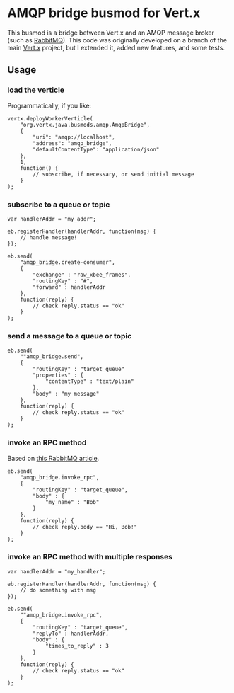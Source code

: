 AMQP bridge busmod for Vert.x
=============================

This busmod is a bridge between Vert.x and an AMQP message broker (such as [RabbitMQ][rabbit]).  This code was originally developed on a branch of the main [Vert.x][vertx] project, but I extended it, added new features, and some tests.

Usage
-----

### load the verticle

Programmatically, if you like:

    vertx.deployWorkerVerticle(
        "org.vertx.java.busmods.amqp.AmqpBridge",
        {
            "uri": "amqp://localhost",
            "address": "amqp_bridge",
            "defaultContentType": "application/json"
        },
        1,
        function() {
            // subscribe, if necessary, or send initial message
        }
    );


### subscribe to a queue or topic

    var handlerAddr = "my_addr";

    eb.registerHandler(handlerAddr, function(msg) {
        // handle message!
    });

    eb.send(
        "amqp_bridge.create-consumer",
        {
            "exchange" : "raw_xbee_frames",
            "routingKey" : "#",
            "forward" : handlerAddr
        },
        function(reply) {
            // check reply.status == "ok"
        }
    );

### send a message to a queue or topic

    eb.send(
        ""amqp_bridge.send",
        {
            "routingKey" : "target_queue"
            "properties" : {
                "contentType" : "text/plain"
            },
            "body" : "my message"
        },
        function(reply) {
            // check reply.status == "ok"
        }
    );

### invoke an RPC method

Based on [this RabbitMQ article][rabbit_tut].

    eb.send(
        "amqp_bridge.invoke_rpc",
        {
            "routingKey" : "target_queue",
            "body" : {
                "my_name" : "Bob"
            }
        },
        function(reply) {
            // check reply.body == "Hi, Bob!"
        }
    );

### invoke an RPC method with multiple responses

    var handlerAddr = "my_handler";

    eb.registerHandler(handlerAddr, function(msg) {
        // do something with msg
    });

    eb.send(
        ""amqp_bridge.invoke_rpc",
        {
            "routingKey" : "target_queue",
            "replyTo" : handlerAddr,
            "body" : {
                "times_to_reply" : 3
            }
        },
        function(reply) {
            // check reply.status == "ok"
        }
    );


[rabbit]: http://www.rabbitmq.com/
[vertx]: http://vertx.io/
[rabbit_tut]: http://www.rabbitmq.com/tutorials/tutorial-six-java.html
